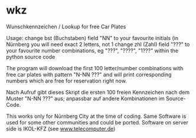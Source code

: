 # wkz
Wunschkennzeichen / Lookup for free Car Plates

Usage: change bst (Buchstaben) field "NN" to your favourite initials (in Nürnberg you will need exact 2 letters, not 1
       change zhl (Zahl) field "???" to your favourite number combinations, eg "???", "????", "1???"
       within the python source code

The program will download the first 100 letter/number combinations with free car plates with pattern "N-NN ???" and will print corresponding numbers which are free for reservation right now.

Nach Aufruf gibt dieses Skript die ersten 100 freien Kennzeichen nach dem Muster "N-NN ???" aus; anpassbar auf andere Kombinationen im Source-Code.

This works only for Nürnberg City at the time of coding. Same Software is used for some other communities and could be ported. Software on server side is IKOL-KFZ (see www.telecomputer.de)
